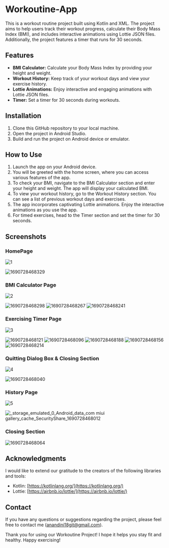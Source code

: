 # Workoutine-App

This is a workout routine project built using Kotlin and XML. The project aims to help users track their workout progress, calculate their Body Mass Index (BMI), and includes interactive animations using Lottie JSON files. Additionally, the project features a timer that runs for 30 seconds.

## Features

- **BMI Calculator:** Calculate your Body Mass Index by providing your height and weight.
- **Workout History:** Keep track of your workout days and view your exercise history.
- **Lottie Animations:** Enjoy interactive and engaging animations with Lottie JSON files.
- **Timer:** Set a timer for 30 seconds during workouts.

## Installation

1. Clone this GitHub repository to your local machine.
2. Open the project in Android Studio.
3. Build and run the project on Android device or emulator.

## How to Use

1. Launch the app on your Android device.
2. You will be greeted with the home screen, where you can access various features of the app.
3. To check your BMI, navigate to the BMI Calculator section and enter your height and weight. The app will display your calculated BMI.
4. To view your workout history, go to the Workout History section. You can see a list of previous workout days and exercises.
5. The app incorporates captivating Lottie animations. Enjoy the interactive animations as you use the app.
6. For timed exercises, head to the Timer section and set the timer for 30 seconds.

## Screenshots
### HomePage
![1](https://github.com/Anandini18/Workoutine-App/assets/88365547/dc2baf04-123d-4e1c-8a81-0fcdabab1336)

![1690728468329](https://github.com/Anandini18/Workoutine-App/assets/88365547/bfefbccd-6344-4ba5-8dfa-43f961ecb102|width=5px)
### BMI Calculator Page

![2](https://github.com/Anandini18/Workoutine-App/assets/88365547/e29dfca2-0d23-46a5-9706-1778f0fe8ef4)


![1690728468298](https://github.com/Anandini18/Workoutine-App/assets/88365547/abd51b76-bad9-472e-927f-795dbf334ead)
![1690728468267](https://github.com/Anandini18/Workoutine-App/assets/88365547/e3fc8fb6-0739-4e56-b2d5-55ca8ceed917)
![1690728468241](https://github.com/Anandini18/Workoutine-App/assets/88365547/01e8769c-1b96-4d99-af80-6248159c27c3)


### Exercising Timer Page

![3](https://github.com/Anandini18/Workoutine-App/assets/88365547/bb23b733-2746-4751-964c-1b3bac14e6e9)


![1690728468121](https://github.com/Anandini18/Workoutine-App/assets/88365547/1d978a0e-1bd4-4660-8279-2d139453ef8c)
![1690728468096](https://github.com/Anandini18/Workoutine-App/assets/88365547/37370ba5-4899-4c31-b842-1b780c5455bc)
![1690728468188](https://github.com/Anandini18/Workoutine-App/assets/88365547/b97f0c32-2a4e-48cf-8b8b-d52f7305f466)
![1690728468156](https://github.com/Anandini18/Workoutine-App/assets/88365547/a919939b-92e0-4f85-8b36-4e87a934d39e)
![1690728468214](https://github.com/Anandini18/Workoutine-App/assets/88365547/c0ecaf21-08cd-409a-962b-eccf3d7c47b4)

### Quitting Dialog Box & Closing Section 

![4](https://github.com/Anandini18/Workoutine-App/assets/88365547/9bd7ae19-047e-41f1-95a4-608cf0d05aff)


![1690728468040](https://github.com/Anandini18/Workoutine-App/assets/88365547/391b6acf-d365-4a8b-a8cc-ee3ca41f1a4f)
### History Page

![5](https://github.com/Anandini18/Workoutine-App/assets/88365547/8b143532-648f-46e4-904b-9d82aa3e569c)


![_storage_emulated_0_Android_data_com miui gallery_cache_SecurityShare_1690728468012](https://github.com/Anandini18/Workoutine-App/assets/88365547/f968baf0-1ff2-48a2-91de-1eb735f65326)
### Closing Section
![1690728468064](https://github.com/Anandini18/Workoutine-App/assets/88365547/2ea26162-e84a-4601-82d3-76de45854ed8)

## Acknowledgments

I would like to extend our gratitude to the creators of the following libraries and tools:

- Kotlin: [https://kotlinlang.org/](https://kotlinlang.org/)
- Lottie: [https://airbnb.io/lottie/](https://airbnb.io/lottie/)

## Contact

If you have any questions or suggestions regarding the project, please feel free to contact me (anandini18git@gmail.com).

Thank you for using our Workoutine Project! I hope it helps you stay fit and healthy. Happy exercising!
